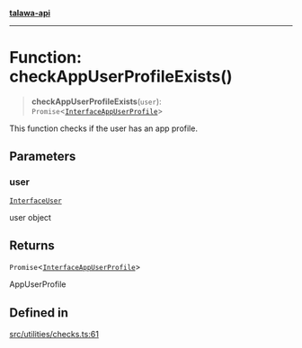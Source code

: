 [**talawa-api**](../../../README.md)

***

# Function: checkAppUserProfileExists()

> **checkAppUserProfileExists**(`user`): `Promise`\<[`InterfaceAppUserProfile`](../../../models/AppUserProfile/interfaces/InterfaceAppUserProfile.md)\>

This function checks if the user has an app profile.

## Parameters

### user

[`InterfaceUser`](../../../models/User/interfaces/InterfaceUser.md)

user object

## Returns

`Promise`\<[`InterfaceAppUserProfile`](../../../models/AppUserProfile/interfaces/InterfaceAppUserProfile.md)\>

AppUserProfile

## Defined in

[src/utilities/checks.ts:61](https://github.com/Suyash878/talawa-api/blob/e4413cec641a837926071678fed3c7f67234e31e/src/utilities/checks.ts#L61)
